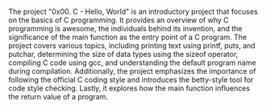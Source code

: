 The project "0x00. C - Hello, World" is an introductory project that focuses on the basics of C programming. It provides an overview of why C programming is awesome, the individuals behind its invention, and the significance of the main function as the entry point of a C program. The project covers various topics, including printing text using printf, puts, and putchar, determining the size of data types using the sizeof operator, compiling C code using gcc, and understanding the default program name during compilation. Additionally, the project emphasizes the importance of following the official C coding style and introduces the betty-style tool for code style checking. Lastly, it explores how the main function influences the return value of a program.
